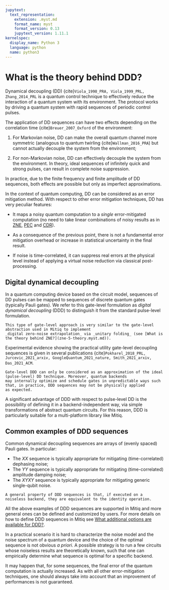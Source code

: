 ```yaml
---
jupytext:
  text_representation:
    extension: .myst.md
    format_name: myst
    format_version: 0.13
    jupytext_version: 1.11.1
kernelspec:
  display_name: Python 3
  language: python
  name: python3
---
```


# What is the theory behind DDD?

Dynamical decoupling (DD) {cite}`Viola_1998_PRA, Viola_1999_PRL, Zhang_2014_PRL`
is a quantum control technique to effectively reduce the interaction of a quantum system with its environment.
The protocol works by driving a quantum system with rapid sequences of periodic control pulses.

The application of DD sequences can have two effects depending on the correlation time {cite}`Breuer_2007_Oxford` of the environment:

1. For Markovian noise, DD can make the overall quantum channel more symmetric (analogous to quantum twirling {cite}`Wallman_2016_PRA`)
but cannot actually decouple the system from the environment;

2. For non-Markovian noise, DD can effectively decouple the system from the environment.
In theory, ideal sequences of infinitely quick and strong pulses, can result in complete noise suppression.

In practice, due to the finite frequency and finite amplitude of DD sequences,
both effects are possible but only as imperfect approximations.

In the context of quantum computing, DD can be considered as an error mitigation method.
With respect to other error mitigation techniques, DD has very peculiar features:

- It maps a noisy quantum computation to a _single_ error-mitigated computation (no need to take linear combinations
of noisy results as in [ZNE](zne-5-theory.myst.md), [PEC](pec-5-theory.myst.md) and [CDR](cdr-5-theory.myst.md)).

- As a consequence of the previous point, there is not a fundamental error mitigation overhead or
increase in statistical uncertainty in the final result.

- If noise is time-correlated, it can suppress real errors at the physical level instead of applying a virtual noise
reduction via classical post-processing.




## Digital dynamical decoupling

In a quantum computing device based on the circuit model, sequences of DD pulses can be mapped to sequences
of discrete quantum gates (typically Pauli gates). We refer to this gate-level formulation as _digital dynamical decoupling_ (DDD)
to distinguish it from the standard pulse-level formulation.



```{note}
This type of gate-level approach is very similar to the gate-level abstraction used in Mitiq to implement
_digital zero-noise extrapolation_ via _unitary folding_ (see [What is the theory behind ZNE?](zne-5-theory.myst.md)).
```
Experimental evidence showing the practical utility gate-level decoupling sequences is given in several publications {cite}`Pokharel_2018_PRL, Jurcevic_2021_arxiv, GoogleQuantum_2021_nature, Smith_2021_arxiv, Das_2021_ACM`.


```{warning}
Gate-level DDD can only be considered as an approximation of the ideal (pulse-level) DD technique. Moreover, quantum backends 
may internally optimize and schedule gates in unpredictable ways such that, in practice, DDD sequences may not be physically applied
as expected.
```

A significant advantage of DDD with respect to pulse-level DD is the possibility of defining it in a backend-independent way, 
via simple transformations of abstract quantum circuits. For this reason, DDD is particularly suitable for a multi-platform library like Mitiq.



## Common examples of DDD sequences

Common dynamical decoupling sequences are arrays of (evenly spaced) Pauli gates. In particular:
- The _XX_ sequence is typically appropriate for mitigating (time-correlated) dephasing noise;
- The _YY_ sequence is typically appropriate for mitigating (time-correlated) amplitude damping noise;
- The _XYXY_ sequence is typically appropriate for mitigating generic single-qubit noise.

```{note}
A general property of DDD sequences is that, if executed on a noiseless backend, they are equivalent to the identity operation.
```

All the above examples of DDD sequences are supported in Mitiq and more general ones can be defined and customized by users.
For more details on how to define DDD sequences in Mitiq see [What additional options are available for DDD?](ddd-3-options.myst.md).

In a practical scenario it is hard to characterize the noise model and the noise spectrum of a quantum device and the
choice of the optimal sequence is not obvious _a priori_. A possible strategy is to run a few circuits whose noiseless
results are theoretically known, such that one can empirically determine what sequence is optimal for a specific backend.

It may happen that, for some sequences, the final error of the quantum computation is actually increased.
As with all other error-mitigation techniques, one should always take into account that an improvement of performances is not guaranteed.

